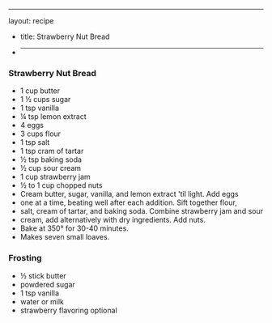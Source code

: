 ---
layout: recipe
* title: Strawberry Nut Bread
* ---

### Strawberry Nut Bread

* 1 cup butter
* 1 ½ cups sugar
* 1 tsp vanilla
* ¼ tsp lemon extract
* 4 eggs
* 3 cups flour
* 1 tsp salt
* 1 tsp cram of tartar
* ½ tsp baking soda
* ½ cup sour cream
* 1 cup strawberry jam
* ½ to 1 cup chopped nuts
* Cream butter, sugar, vanilla, and lemon extract \'til light. Add eggs
* one at a time, beating well after each addition. Sift together flour,
* salt, cream of tartar, and baking soda. Combine strawberry jam and sour
* cream, add alternatively with dry ingredients. Add nuts.
* Bake at 350° for 30-40 minutes.
* Makes seven small loaves.

### Frosting

* ½ stick butter
* powdered sugar
* 1 tsp vanilla
* water or milk
* strawberry flavoring optional

